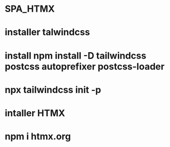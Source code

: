 # SPA_HTMX
# installer talwindcss

# install npm install -D tailwindcss postcss autoprefixer postcss-loader 
# npx tailwindcss init -p

# intaller HTMX 
# npm i htmx.org   

